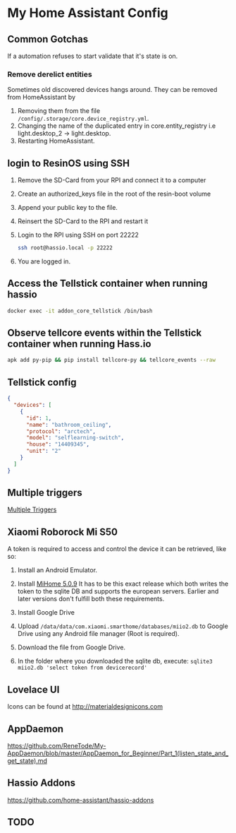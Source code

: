 # My Home Assistant Config

## Common Gotchas

If a automation refuses to start validate that it's state is on.

### Remove derelict entities

Sometimes old discovered devices hangs around. They can be removed from HomeAssistant by 

  1. Removing them from the file `/config/.storage/core.device_registry.yml`. 
  2. Changing the name of the duplicated entry in core.entity_registry i.e 
     light.desktop_2 -> light.desktop.
  3. Restarting HomeAssistant.

## login to ResinOS using SSH

1. Remove the SD-Card from your RPI and connect it to a computer
2. Create an authorized_keys file in the root of the resin-boot volume
3. Append your public key to the file.
4. Reinsert the SD-Card to the RPI and restart it
5. Login to the RPI using SSH on port 22222

   ```bash
   ssh root@hassio.local -p 22222
   ```

6. You are logged in.

## Access the Tellstick container when running hassio

```bash
docker exec -it addon_core_tellstick /bin/bash
```

## Observe tellcore events within the Tellstick container when running Hass.io

```bash
apk add py-pip && pip install tellcore-py && tellcore_events --raw
```

## Tellstick config

```json
{
  "devices": [
    {
      "id": 1,
      "name": "bathroom_ceiling",
      "protocol": "arctech",
      "model": "selflearning-switch",
      "house": "14409345",
      "unit": "2"
    }
  ]
}
```

## Multiple triggers

[Multiple Triggers](https://www.home-assistant.io/docs/automation/trigger/#multiple-triggers)

## Xiaomi Roborock Mi S50

A token is required to access and control the device it can be retrieved, like so:

1. Install an Android Emulator.

2. Install [MiHome 5.0.9](https://www.apkmirror.com/apk/xiaomi-inc/mihome/mihome-5-0-9-release)
   It has to be this exact release which both writes the token to the sqlite DB and supports the
   european servers. Earlier and later versions don't fulfill both these requirements.

3. Install Google Drive

4. Upload `/data/data/com.xiaomi.smarthome/databases/miio2.db` to Google Drive using any Android
   file manager (Root is required).

5. Download the file from Google Drive.

6. In the folder where you downloaded the sqlite db, execute:
   ```sqlite3 miio2.db 'select token from devicerecord'```

## Lovelace UI

Icons can be found at http://materialdesignicons.com

## AppDaemon

https://github.com/ReneTode/My-AppDaemon/blob/master/AppDaemon_for_Beginner/Part_1(listen_state_and_get_state).md

## Hassio Addons

https://github.com/home-assistant/hassio-addons

## TODO
